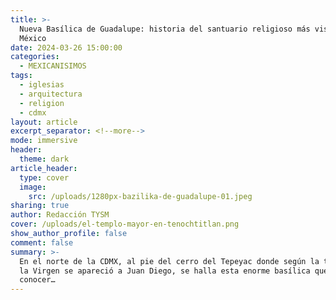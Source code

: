 ```yaml
---
title: >-
  Nueva Basílica de Guadalupe: historia del santuario religioso más visitado de
  México  
date: 2024-03-26 15:00:00
categories:
  - MEXICANISIMOS
tags:
  - iglesias
  - arquitectura
  - religion
  - cdmx
layout: article
excerpt_separator: <!--more-->
mode: immersive
header:
  theme: dark
article_header:
  type: cover
  image:
    src: /uploads/1280px-bazilika-de-guadalupe-01.jpeg
sharing: true
author: Redacción TYSM
cover: /uploads/el-templo-mayor-en-tenochtitlan.png
show_author_profile: false
comment: false
summary: >-
  En el norte de la CDMX, al pie del cerro del Tepeyac donde según la tradición
  la Virgen se apareció a Juan Diego, se halla esta enorme basílica que debes
  conocer…
---
```

